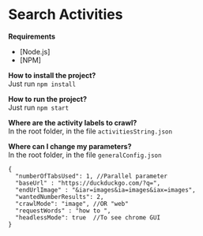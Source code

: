 # Search Activities

**Requirements** <br/>
- [Node.js]
- [NPM]

**How to install the project?** <br/>
Just run ```npm install```

**How to run the project?** <br/>
Just run ```npm start```

**Where are the activity labels to crawl?** <br/>
In the root folder, in the file ```activitiesString.json```

**Where can I change my parameters?** <br/>
In the root folder, in the file ```generalConfig.json```
```
{
  "numberOfTabsUsed": 1, //Parallel parameter
  "baseUrl" : "https://duckduckgo.com/?q=",
  "endUrlImage" : "&iar=images&ia=images&iax=images",
  "wantedNumberResults": 2,
  "crawlMode": "image", //OR "web"
  "requestWords" : "how to ",
  "headlessMode": true  //To see chrome GUI
}
```
